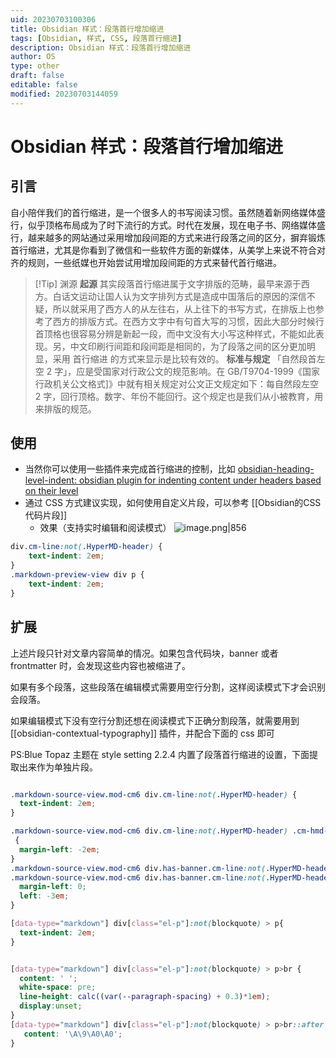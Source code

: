 ```yaml
---
uid: 20230703100306
title: Obsidian 样式：段落首行增加缩进
tags: [Obsidian, 样式, CSS, 段落首行缩进]
description: Obsidian 样式：段落首行增加缩进
author: OS
type: other
draft: false
editable: false
modified: 20230703144059
---
```


# Obsidian 样式：段落首行增加缩进

## 引言

自小陪伴我们的首行缩进，是一个很多人的书写阅读习惯。虽然随着新网络媒体盛行，似乎顶格布局成为了时下流行的方式。时代在发展，现在电子书、网络媒体盛行，越来越多的网站通过采用增加段间距的方式来进行段落之间的区分，摒弃锻炼首行缩进，尤其是你看到了微信和一些软件方面的新媒体，从美学上来说不符合对齐的规则，一些纸媒也开始尝试用增加段间距的方式来替代首行缩进。

> [!Tip] 渊源
> **起源**
> 其实段落首行缩进属于文字排版的范畴，最早来源于西方。白话文运动让国人认为文字排列方式是造成中国落后的原因的深信不疑，所以就采用了西方人的从左往右，从上往下的书写方式，在排版上也参考了西方的排版方式。在西方文字中有句首大写的习惯，因此大部分时候行首顶格也很容易分辨是新起一段，而中文没有大小写这种样式，不能如此表现。另，中文印刷行间距和段间距是相同的，为了段落之间的区分更加明显，采用 首行缩进 的方式来显示是比较有效的。
> **标准与规定**
> 「自然段首左空 2 字」，应是受国家对行政公文的规范影响。在 GB/T9704-1999《国家行政机关公文格式]》中就有相关规定对公文正文规定如下：每自然段左空 2 字，回行顶格。数字、年份不能回行。这个规定也是我们从小被教育，用来排版的规范。

## 使用

- 当然你可以使用一些插件来完成首行缩进的控制，比如 [obsidian-heading-level-indent: obsidian plugin for indenting content under headers based on their level](https://github.com/svonjoi/obsidian-heading-level-indent)
- 通过 CSS 方式建议实现，如何使用自定义片段，可以参考 [[Obsidian的CSS代码片段]]
	- 效果（支持实时编辑和阅读模式）
![image.png|856](https://cdn.pkmer.cn/images/20230703115909.png!pkmer)

```css
div.cm-line:not(.HyperMD-header) {
	text-indent: 2em;
}
.markdown-preview-view div p {
	text-indent: 2em;
}
```

## 扩展

上述片段只针对文章内容简单的情况。如果包含代码块，banner 或者 frontmatter 时，会发现这些内容也被缩进了。

如果有多个段落，这些段落在编辑模式需要用空行分割，这样阅读模式下才会识别会段落。

如果编辑模式下没有空行分割还想在阅读模式下正确分割段落，就需要用到 [[obsidian-contextual-typography]] 插件，并配合下面的 css 即可

PS:Blue Topaz 主题在 style setting 2.2.4 内置了段落首行缩进的设置，下面提取出来作为单独片段。

```css

.markdown-source-view.mod-cm6 div.cm-line:not(.HyperMD-header) {
  text-indent: 2em;
}

.markdown-source-view.mod-cm6 div.cm-line:not(.HyperMD-header) .cm-hmd-frontmatter:first-of-type
 {
  margin-left: -2em;
}
.markdown-source-view.mod-cm6 div.has-banner.cm-line:not(.HyperMD-header) .cm-def.cm-hmd-frontmatter,
.markdown-source-view.mod-cm6 div.has-banner.cm-line:not(.HyperMD-header) .collapse-indicator {
  margin-left: 0;
  left: -3em;
}

[data-type="markdown"] div[class="el-p"]:not(blockquote) > p{
  text-indent: 2em;
}


[data-type="markdown"] div[class="el-p"]:not(blockquote) > p>br {
  content: ' ';
  white-space: pre;
  line-height: calc((var(--paragraph-spacing) + 0.3)*1em);
  display:unset;
}
[data-type="markdown"] div[class="el-p"]:not(blockquote) > p>br::after {
   content: '\A\9\A0\A0';
}

```